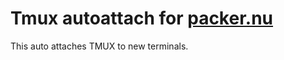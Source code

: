 # Tmux autoattach for [packer.nu][]

This auto attaches TMUX to new terminals.

[packer.nu]: https://github.com/jan9103/packer.nu

